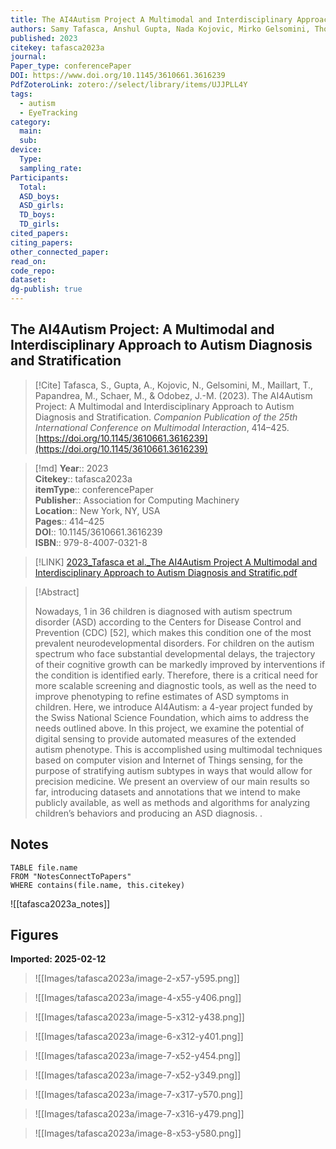 ```yaml
---
title: The AI4Autism Project A Multimodal and Interdisciplinary Approach to Autism Diagnosis and Stratification
authors: Samy Tafasca, Anshul Gupta, Nada Kojovic, Mirko Gelsomini, Thomas Maillart, Michela Papandrea, Marie Schaer, Jean-Marc Odobez
published: 2023
citekey: tafasca2023a
journal: 
Paper_type: conferencePaper
DOI: https://www.doi.org/10.1145/3610661.3616239
PdfZoteroLink: zotero://select/library/items/UJJPLL4Y
tags:
  - autism
  - EyeTracking
category:
  main: 
  sub: 
device:
  Type: 
  sampling_rate: 
Participants:
  Total: 
  ASD_boys: 
  ASD_girls: 
  TD_boys: 
  TD_girls: 
cited_papers: 
citing_papers: 
other_connected_paper: 
read_on: 
code_repo: 
dataset: 
dg-publish: true
---
```


## The AI4Autism Project: A Multimodal and Interdisciplinary Approach to Autism Diagnosis and Stratification

> [!Cite]
> Tafasca, S., Gupta, A., Kojovic, N., Gelsomini, M., Maillart, T., Papandrea, M., Schaer, M., & Odobez, J.-M. (2023). The AI4Autism Project: A Multimodal and Interdisciplinary Approach to Autism Diagnosis and Stratification. _Companion Publication of the 25th International Conference on Multimodal Interaction_, 414–425. [https://doi.org/10.1145/3610661.3616239](https://doi.org/10.1145/3610661.3616239)


>[!md]
> **Year**:: 2023   
> **Citekey**:: tafasca2023a  
> **itemType**:: conferencePaper  
> **Publisher**:: Association for Computing Machinery  
> **Location**:: New York, NY, USA   
> **Pages**:: 414–425  
> **DOI**:: 10.1145/3610661.3616239  
> **ISBN**:: 979-8-4007-0321-8    

> [!LINK] 
> [2023_Tafasca et al._The AI4Autism Project A Multimodal and Interdisciplinary Approach to Autism Diagnosis and Stratific.pdf](zotero://select/library/items/TMN42AAH)

> [!Abstract]
>
> Nowadays, 1 in 36 children is diagnosed with autism spectrum disorder (ASD) according to the Centers for Disease Control and Prevention (CDC) [52], which makes this condition one of the most prevalent neurodevelopmental disorders. For children on the autism spectrum who face substantial developmental delays, the trajectory of their cognitive growth can be markedly improved by interventions if the condition is identified early. Therefore, there is a critical need for more scalable screening and diagnostic tools, as well as the need to improve phenotyping to refine estimates of ASD symptoms in children. Here, we introduce AI4Autism: a 4-year project funded by the Swiss National Science Foundation, which aims to address the needs outlined above. In this project, we examine the potential of digital sensing to provide automated measures of the extended autism phenotype. This is accomplished using multimodal techniques based on computer vision and Internet of Things sensing, for the purpose of stratifying autism subtypes in ways that would allow for precision medicine. We present an overview of our main results so far, introducing datasets and annotations that we intend to make publicly available, as well as methods and algorithms for analyzing children’s behaviors and producing an ASD diagnosis.
>.
> 


## Notes

```dataview 
TABLE file.name 
FROM "NotesConnectToPapers" 
WHERE contains(file.name, this.citekey)
```

![[tafasca2023a_notes]]

## Figures

**Imported: 2025-02-12**

> ![[Images/tafasca2023a/image-2-x57-y595.png]]

> ![[Images/tafasca2023a/image-4-x55-y406.png]]

> ![[Images/tafasca2023a/image-5-x312-y438.png]]

> ![[Images/tafasca2023a/image-6-x312-y401.png]]

> ![[Images/tafasca2023a/image-7-x52-y454.png]]

> ![[Images/tafasca2023a/image-7-x52-y349.png]]

> ![[Images/tafasca2023a/image-7-x317-y570.png]]

> ![[Images/tafasca2023a/image-7-x316-y479.png]]

> ![[Images/tafasca2023a/image-8-x53-y580.png]]